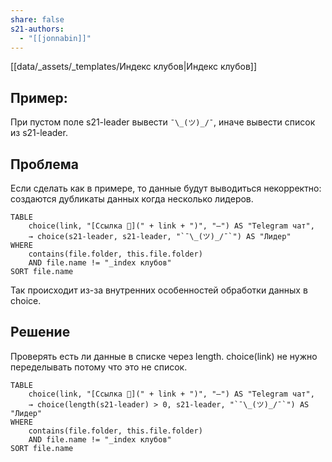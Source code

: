 ```yaml
---
share: false
s21-authors:
  - "[[jonnabin]]"
---
```


[[data/_assets/_templates/Индекс клубов|Индекс клубов]]

## Пример:
При пустом поле s21-leader вывести `¯\_(ツ)_/¯`, иначе вывести список из s21-leader.

## Проблема
Если сделать как в примере, то данные будут выводиться некорректно: создаются дубликаты данных когда несколько лидеров.
```
TABLE
    choice(link, "[Ссылка 🔗](" + link + ")", "—") AS "Telegram чат",
    → choice(s21-leader, s21-leader, "`¯\_(ツ)_/¯`") AS "Лидер"
WHERE 
	contains(file.folder, this.file.folder) 
	AND file.name != "_index клубов"
SORT file.name
```
Так происходит из-за внутренних особенностей обработки данных в choice. 

## Решение
Проверять есть ли данные в списке через length. choice(link) не нужно переделывать потому что это не список.
```
TABLE
    choice(link, "[Ссылка 🔗](" + link + ")", "—") AS "Telegram чат",
    → choice(length(s21-leader) > 0, s21-leader, "`¯\_(ツ)_/¯`") AS "Лидер"
WHERE 
	contains(file.folder, this.file.folder) 
	AND file.name != "_index клубов"
SORT file.name
```
